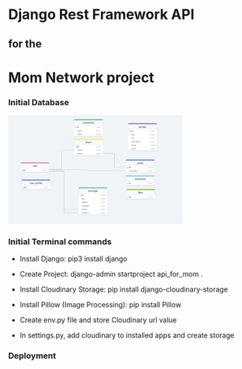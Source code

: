 # Django Rest Framework API 
## for the 
# Mom Network project

### Initial Database

<img width="70%" alt="database diagram" src="src/database_structure.png">

### Initial Terminal commands

- Install Django:  pip3 install django

- Create Project:  django-admin startproject api_for_mom .

- Install Cloudinary Storage:  pip install django-cloudinary-storage

- Install Pillow (Image Processing):  pip install Pillow

- Create env.py file and store Cloudinary url value

- In settings.py, add cloudinary to installed apps and create storage


### Deployment 

